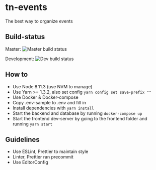 # tn-events

The best way to organize events

## Build-status

Master: ![Master build status](https://travis-ci.com/Roostermagic/tn-events.svg?branch=master)

Development: ![Dev build status](https://travis-ci.com/Roostermagic/tn-events.svg?branch=dev)

## How to

-   Use Node 8.11.3 (use NVM to manage)
-   Use Yarn >= 1.3.2, also set config `yarn config set save-prefix ""`
-   Use Docker & Docker-compose
-   Copy .env-sample to .env and fill in
-   Install dependencies with `yarn install`
-   Start the backend and database by running `docker-compose up`
-   Start the frontend dev-server by going to the frontend folder and running `yarn start`

## Guidelines

-   Use ESLint, Prettier to maintain style
-   Linter, Prettier ran precommit
-   Use EditorConfig
